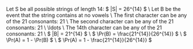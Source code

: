 Let S be all possible strings of length 14: $ |S| = 26^{14} $ \\
Let B be the event that the string contains at no vowels \\
The first character can be any of the 21 consonants: 21 \\
The second character can be any of the 21 consonants: 21 \\
\ldots \\
The 14th character can be any of the 21 consonants: 21 \\
$ |B| = 21^{14} $ \\
$ \Pr(B) = \frac{21^{14}}{26^{14}} $ \\
$ \Pr(A) = 1 - \Pr(B) $ \\
$ \Pr(A) = 1 - \frac{21^{14}}{26^{14}} $
